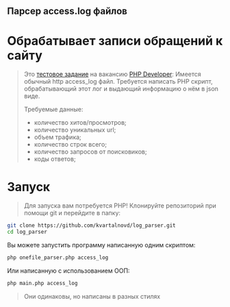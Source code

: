 ## Парсер access.log файлов
# Обрабатывает записи обращений к сайту


> Это [тестовое задание](https://docs.google.com/document/d/1M0ao6kx9Pb0oFGKyLlQXh6RdUKK-FdNpwLr_E5y1x-c/edit) на вакансию [PHP Developer](https://hh.ru/vacancy/41712942):
> Имеется обычный http access_log файл.
> Требуется написать PHP скрипт, обрабатывающий этот лог и выдающий информацию о нём в json виде.
>
> Требуемые данные:
>  - количество хитов/просмотров;
>  - количество уникальных url;
>  - объем трафика;
>  - количество строк всего;
>  - количество запросов от поисковиков;
>  - коды ответов;

# Запуск
> Для запуска вам потребуется PHP!
Клонируйте репозиторий при помощи git и перейдите в папку:

```bash
git clone https://github.com/kvartalnovd/log_parser.git
cd log_parser
```

Вы можете запустить программу написанную одним скриптом:

```bash
php onefile_parser.php access_log
```
Или написанную с использованием ООП:

```bash
php main.php access_log
```

> Они одинаковы, но написаны в разных стилях

<!-- # Пример выполнения скрипта
![Результат обработки файла access_log](http://webdesign.ru.net/images/Heydon_min.jpg) -->
